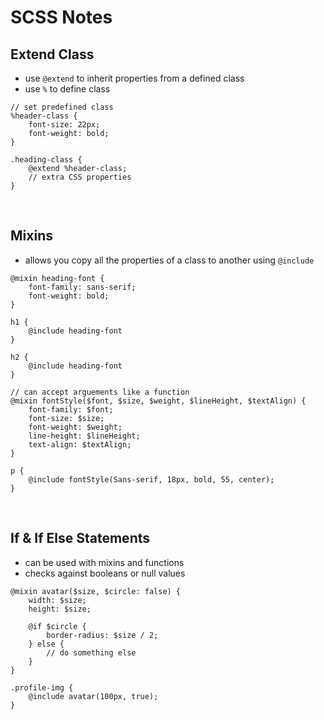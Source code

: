 # SCSS Notes

## Extend Class
- use `@extend` to inherit properties from a defined class
- use `%` to define class
```
// set predefined class
%header-class {
	font-size: 22px;
	font-weight: bold;
}

.heading-class {
	@extend %header-class;
	// extra CSS properties
}

```
<br>

## Mixins
- allows you copy all the properties of a class to another using `@include`
```
@mixin heading-font {
	font-family: sans-serif;
	font-weight: bold;
}

h1 {
	@include heading-font
}

h2 {
	@include heading-font
}

// can accept arguements like a function
@mixin fontStyle($font, $size, $weight, $lineHeight, $textAlign) {
	font-family: $font;
	font-size: $size;
	font-weight: $weight;
	line-height: $lineHeight;
	text-align: $textAlign;
}

p {
	@include fontStyle(Sans-serif, 18px, bold, 55, center);
}
```
<br>

## If & If Else Statements
- can be used with mixins and functions
- checks against booleans or null values
```
@mixin avatar($size, $circle: false) {
	width: $size;
	height: $size;

	@if $circle {
		border-radius: $size / 2;
	} else {
		// do something else
	}
}

.profile-img {
	@include avatar(100px, true);
}
```
<br>
